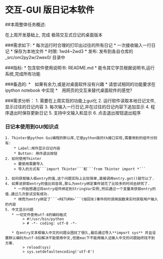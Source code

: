 # 交互-GUI 版日记本软件

##本周整体任务概述:

在上周开发基础上, 完成 极简交互式日记的桌面版本

###需求如下:
    * 每次运行时合理的打印出过往的所有日记
    * 一次接收输入一行日记
    * 保存为本地文件
    * 时限: 1wd4~2wd3
    * 发布: 发布到各自仓库的 _src/om2py2w/2wex0/ 目录中

###指标:
    * 包含软件使用说明书: README.md
    * 能令其它学员根据说明书,运行系统,完成所有功能

###备选的:
    *　如果有余力,或是对桌面软件没有兴趣
    *  请尝试相同的功能要求在 ipython notebook 中实现
    *　用网页的交互来替代桌面软件的感觉?
    
    
###需求分析：
    1. 需要在上周实现的功能上gui化
    2. 运行软件读取本地日记文件,显示过往的日记内容
    3. 每次输入一行日记,并在过往的日记内容下追加显示
    4. 程序退出时保存更新日记
    5. 支持中文输入和显示
    6. 点击退出按钮退出程序

### 日记本使用到GUI知识点
    1. Tkinter是python Gui编程的默认库,它是python版的tk接口实现,需要用到的组件分别有:
        * Label:用作显示日记内容
        * Button: 用作退出按钮
    2. 如何使用Tkinter
        > 要使用需要导入
        > 导入的方式有```import Tkinter```和```from Tkinter import *```
    
    3. 如何获取输入框entry的值,这个问题实际上比较简单,直接调用entry.get()就可以了.
    4. 如果说获取entry的值比较容易,那么为entry绑定事件就花了比较多的时间去研究了.
        * 一开始想通过将entry组件绑定到StringVar实例,然后通过一个变量来获取entry的值.通过几次尝试没有成功.
        * 继而为entry绑定了```<RETURN>```(按回车)事件同时调用函数来实时获取用户输入的内容
    5. 中文显示问题
       * 一切文件使用utf-8的编码格式
            > #!/usr/bin/python
            > # -*- coding: utf-8 -*-
    
       * 在entry文本框输入中文的问题业困扰了很久,最后通过导入**import sys** 并且设置默认编码为utf-8后解决不能使用中文,但是mac下不能用输入法输入中文的问题始终找不到方案.
            > reload(sys)
            > sys.setdefaultencoding('utf-8')





